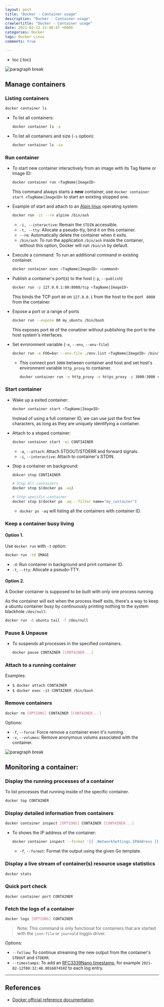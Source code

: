 ```yaml
---
layout: post
title: "Docker - Container usage"
description: "Docker - Container usage"
crawlertitle: "Docker - Container usage"
date: 2021-02-12 13:40:47 +0800
categories: Docker
tags: Docker Linux
comments: true

---
```


- toc
{:toc}

![paragraph break](https://order-brother.s3-ap-northeast-1.amazonaws.com/paragraph+break/separator-1.png)

## Manage containers

### Listing containers

```bash
docker container ls
```

- To list all containers:

  ```bash
  docker container ls -a
  ```

- To list all containers and size (`-s` option):

  ```bash
  docker container ls -sa
  ```

### Run container

- To start new container interactively from an image with its Tag Name or Image ID:

  ```bash
  docker container run <TagName|ImageID>
  ```

   This command always starts a **new** container, use `docker container start <TagName|ImageID>` to start an exixting stopped one.

- Example of start and attach to an [Alpin linux](https://alpinelinux.org) operating system:

  ```bash
  docker run -it --rm alpine /bin/ash
  ```

  - `-i, --interactive`: Remain the `STDIN` accessible.
  - `-t, --tty`: Allocate a pseudo-tty, bind it on this container.
  - `--rm`: Automatically delete the container when it exits.
  - `/bin/ash`: To run the application `/bin/ash` inside the container, without this option, Docker will run `/bin/sh` by default.

- Execute a command: To run an additional command in existing container.

  ```bash
  docker container exec <TagName|ImageID> <command>
  ```

- Publish a container's port(s) to the host (`-p`, `--publish`)

  ```bash
  docker run -p 127.0.0.1:80:8080/tcp <TagName|ImageID>
  ```

  This binds the TCP port `80` on `127.0.0.1` from the host to the port `
  8080` from the container.

- Expose a port or a range of ports

  ```bash
  docker run --expose 80 my_ubuntu /bin/bash
  ```

  This exposes port `80` of the conatiner without publishing the port to the host system's interfaces.

- Set evnironment variable (`-e`, `--env`, `--env-file`)

  ```bash
  docker run -e FOO=bar --env-file ./env.list <TagName|ImageID> /bin/bash
  ```

  - This connect port `3000` between container and host and set host's environment variable `http_proxy` to container.

    ```bash
    docker container run -e http_proxy -e https_proxy -p 3000:3000 <TagName|ImageID>
    ```

### Start container

- Wake up a exited container:

  ```bash
  docker container start <TagName|ImageID>
  ```

  Instead of using a full container ID, we can use just the first few characters, as long as they are uniquely identifying a container.

- Attach to a stoped container:

  ```bash
  docker container start -ai CONTIAINER
  ```

  - `-a`, `--attach`: Attach STDOUT/STDERR and forward signals.
  - `-i`, `--interactive`: Attach to container's STDIN.

- Stop a container on background:

  ```bash
  dokcer stop CONTIAINER

  # Stop All containers
  docker stop $(docker ps -aq)

  # Stop specific container
  docker stop $(docker ps -aq --filter name="my_container")
  ```

  - `docker ps -aq` will listing all the containers with container ID.

### Keep a container busy living

#### Option 1.

Use `docker run` with `-t` option:

```bash
docker run -td IMAGE
```

- `-d`: Run container in background and print container ID.
- `-t`, `--tty`: Allocate a pseudo-TTY.

#### Option 2.

A Docker container is supposed to be built with only one process running.

As the container will exit when the process itself exits, there's a way to keep a ubuntu container busy by continuously printing nothing to the system blackhole `/dev/null`:

```bash
docker run -d ubuntu tail -f /dev/null
```

### Pause & Unpause

- To suspends all processes in the specified containers.

  ```bash
  docker pause CONTAINER [CONTAINER...]
  ```

### Attach to a running container

Examples:

- `$ docker attach CONTAINER`
- `$ docker exec -it CONTAINER /bin/bash`

### Remove containers

```bash
docker rm [OPTIONS] CONTAINER [CONTAINER...]
```

Options:

- `-f`, `--force`: Force remove a container even it's running.
- `-v`, `--volumes`: Remove anonymous volums associated with the container.

![paragraph break](https://order-brother.s3-ap-northeast-1.amazonaws.com/paragraph+break/separator-1.png)

## Monitoring a container:

### Display the running processes of a container

To list processes that running inside of the specific container.

```bash
docker top CONTAINER
```

### Display detailed information from containers

```bash
docker container inspect [OPTIONS] CONTAINER [CONTAINER...]
```

- To shows the IP address of the container:

  ```bash
  docker container inspect --format '{{ .NetworkSettings.IPAddress }}' CONTAINER
  ```

  - `-f`, `--format`: Format the output using the given Go template.

### Display a live stream of container(s) resource usage statistics

```bash
docker stats
```

### Quick port check

```
docker container port CONTAINER
```

### Fetch the logs of a container

```bash
docker logs [OPTIONS] CONTAINER
```

> Note: This command is only functional for containers that are started with the `json-file` or `journald` loggin driver.

Options:

- `--follow`: To continue streaming the new output from the container's `STDOUT` and `STDERR`.
- `--timestamps`: To add an [RFC3339Nano timestamp](https://golang.org/pkg/time/#pkg-constants), for example `2021-02-12T08:32:48.001607450Z` to each log entry.

---

## References

- [Docker official reference documentation](https://docs.docker.com/reference/)
